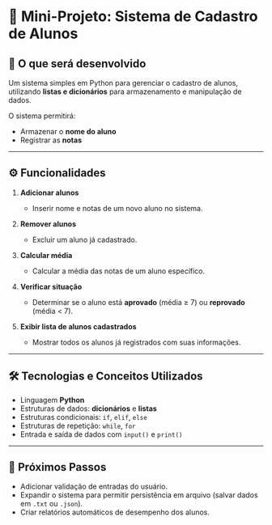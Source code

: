 # 📘 Mini-Projeto: Sistema de Cadastro de Alunos

## 🎯 O que será desenvolvido
Um sistema simples em Python para gerenciar o cadastro de alunos, utilizando **listas e dicionários** para armazenamento e manipulação de dados.  

O sistema permitirá:
- Armazenar o **nome do aluno**  
- Registrar as **notas**  

---

## ⚙️ Funcionalidades
1. **Adicionar alunos**  
   - Inserir nome e notas de um novo aluno no sistema.  

2. **Remover alunos**  
   - Excluir um aluno já cadastrado.  

3. **Calcular média**  
   - Calcular a média das notas de um aluno específico.  

4. **Verificar situação**  
   - Determinar se o aluno está **aprovado** (média ≥ 7) ou **reprovado** (média < 7).  

5. **Exibir lista de alunos cadastrados**  
   - Mostrar todos os alunos já registrados com suas informações.  

---

## 🛠️ Tecnologias e Conceitos Utilizados
- Linguagem **Python**  
- Estruturas de dados: **dicionários** e **listas**
- Estruturas condicionais: `if`, `elif`, `else`  
- Estruturas de repetição: `while`, `for`  
- Entrada e saída de dados com `input()` e `print()`  

---

## 🚀 Próximos Passos
- Adicionar validação de entradas do usuário.  
- Expandir o sistema para permitir persistência em arquivo (salvar dados em `.txt` ou `.json`).  
- Criar relatórios automáticos de desempenho dos alunos.  
